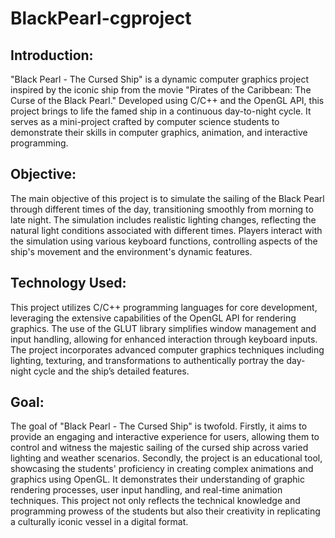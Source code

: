 # BlackPearl-cgproject
## Introduction:
"Black Pearl - The Cursed Ship" is a dynamic computer graphics project inspired by the iconic ship from the movie "Pirates of the Caribbean: The Curse of the Black Pearl." Developed using C/C++ and the OpenGL API, this project brings to life the famed ship in a continuous day-to-night cycle. It serves as a mini-project crafted by computer science students to demonstrate their skills in computer graphics, animation, and interactive programming.
## Objective:
The main objective of this project is to simulate the sailing of the Black Pearl through different times of the day, transitioning smoothly from morning to late night. The simulation includes realistic lighting changes, reflecting the natural light conditions associated with different times. Players interact with the simulation using various keyboard functions, controlling aspects of the ship's movement and the environment's dynamic features.

## Technology Used:
This project utilizes C/C++ programming languages for core development, leveraging the extensive capabilities of the OpenGL API for rendering graphics. The use of the GLUT library simplifies window management and input handling, allowing for enhanced interaction through keyboard inputs. The project incorporates advanced computer graphics techniques including lighting, texturing, and transformations to authentically portray the day-night cycle and the ship’s detailed features.

## Goal:
The goal of "Black Pearl - The Cursed Ship" is twofold. Firstly, it aims to provide an engaging and interactive experience for users, allowing them to control and witness the majestic sailing of the cursed ship across varied lighting and weather scenarios. Secondly, the project is an educational tool, showcasing the students' proficiency in creating complex animations and graphics using OpenGL. It demonstrates their understanding of graphic rendering processes, user input handling, and real-time animation techniques. This project not only reflects the technical knowledge and programming prowess of the students but also their creativity in replicating a culturally iconic vessel in a digital format.
